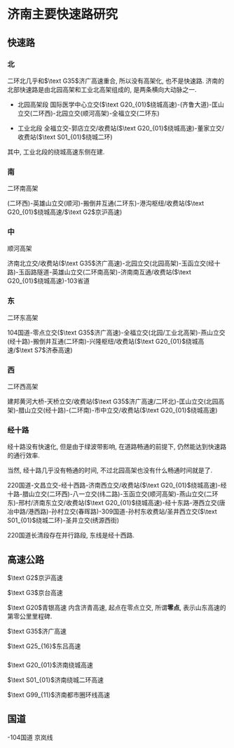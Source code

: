 # 济南主要快速路研究

## 快速路

### 北

二环北几乎和$\text G35$济广高速重合, 所以没有高架化, 也不是快速路. 济南的北部快速路是由北园高架和工业北高架组成的, 是两条横向大动脉之一.

- 北园高架段
国际医学中心立交($\text G20_{01}$绕城高速)-(齐鲁大道)-匡山立交(二环西)-北园立交(顺河高架)-全福立交(二环东)

- 工业北段
全福立交-郭店立交/收费站($\text G20_{01}$绕城高速)-董家立交/收费站($\text S01_{01}$绕城二环)

其中, 工业北段的绕城高速东侧在建.

### 南

二环南高架

(二环西)-英雄山立交(顺河)-搬倒井互通(二环东)-港沟枢纽/收费站($\text G20_{01}$绕城高速/$\text G2$京沪高速)

### 中

顺河高架

济南北立交/收费站($\text G35$济广高速)-北园立交(北园高架)-玉函立交(经十路)-玉函路隧道-英雄山立交(二环南高架)-济南南互通/收费站($\text G20_{01}$绕城高速)-103省道

### 东

二环东高架

104国道-零点立交($\text G35$济广高速)-全福立交(北园/工业北高架)-燕山立交(经十路)-搬倒井互通(二环南)-兴隆枢纽/收费站($\text G20_{01}$绕城高速/$\text S7$济泰高速)

### 西

二环西高架

建邦黄河大桥-天桥立交/收费站($\text G35$济广高速/二环北)-匡山立交(北园高架)-腊山立交(经十路)-(二环南)-市中立交/收费站($\text G20_{01}$绕城高速)

### 经十路

经十路没有快速化, 但是由于绿波带影响, 在道路畅通的前提下, 仍然能达到快速路的通行效率.

当然, 经十路几乎没有畅通的时间, 不过北园高架也没有什么畅通时间就是了.

220国道-文昌立交-经十西路-济南西立交/收费站($\text G20_{01}$绕城高速)-经十路-腊山立交(二环西)-八一立交(纬二路)-玉函立交(顺河高架)-燕山立交(二环东)-邢村/济南东立交/收费站($\text G20_{01}$绕城高速)-经十东路-港西立交(唐冶中路/港西路)-孙村立交(春晖路)-309国道-孙村东收费站/圣井西立交($\text S01_{01}$绕城二环)-圣井立交(绣源西街)

220国道长清段存在并行路段, 东线是经十西路.

## 高速公路

$\text G2$京沪高速

$\text G3$京台高速

$\text G20$青银高速
内含济青高速, 起点在零点立交, 所谓**零点**, 表示山东高速的第零公里里程碑.

$\text G35$济广高速

$\text G25_{16}$东吕高速



### 

$\text G20_{01}$济南绕城高速

$\text S01_{01}$济南绕城二环高速

$\text G99_{11}$济南都市圈环线高速

## 国道

-104国道
京岚线